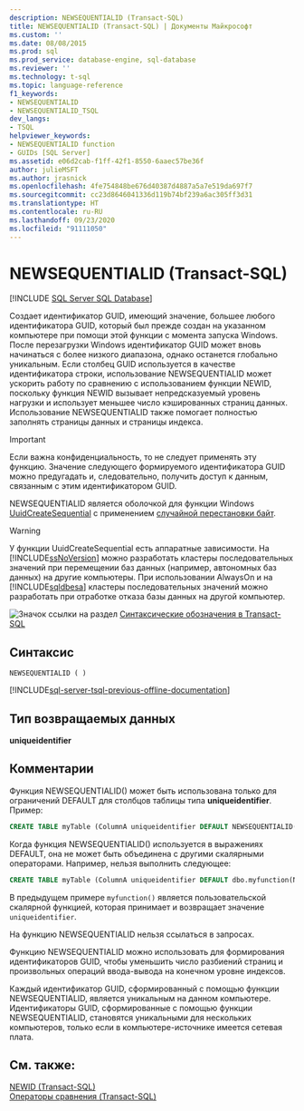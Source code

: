 ```yaml
---
description: NEWSEQUENTIALID (Transact-SQL)
title: NEWSEQUENTIALID (Transact-SQL) | Документы Майкрософт
ms.custom: ''
ms.date: 08/08/2015
ms.prod: sql
ms.prod_service: database-engine, sql-database
ms.reviewer: ''
ms.technology: t-sql
ms.topic: language-reference
f1_keywords:
- NEWSEQUENTIALID
- NEWSEQUENTIALID_TSQL
dev_langs:
- TSQL
helpviewer_keywords:
- NEWSEQUENTIALID function
- GUIDs [SQL Server]
ms.assetid: e06d2cab-f1ff-42f1-8550-6aaec57be36f
author: julieMSFT
ms.author: jrasnick
ms.openlocfilehash: 4fe754848be676d40387d4887a5a7e519da697f7
ms.sourcegitcommit: cc23d8646041336d119b74bf239a6ac305ff3d31
ms.translationtype: HT
ms.contentlocale: ru-RU
ms.lasthandoff: 09/23/2020
ms.locfileid: "91111050"
---
```

# <a name="newsequentialid-transact-sql"></a>NEWSEQUENTIALID (Transact-SQL)
[!INCLUDE [SQL Server SQL Database](../../includes/applies-to-version/sql-asdb.md)]

  Создает идентификатор GUID, имеющий значение, большее любого идентификатора GUID, который был прежде создан на указанном компьютере при помощи этой функции с момента запуска Windows. После перезагрузки Windows идентификатор GUID может вновь начинаться с более низкого диапазона, однако останется глобально уникальным. Если столбец GUID используется в качестве идентификатора строки, использование NEWSEQUENTIALID может ускорить работу по сравнению с использованием функции NEWID, поскольку функция NEWID вызывает непредсказуемый уровень нагрузки и использует меньшее число кэшированных страниц данных. Использование NEWSEQUENTIALID также помогает полностью заполнять страницы данных и страницы индекса.  
  
> [!IMPORTANT]  
>  Если важна конфиденциальность, то не следует применять эту функцию. Значение следующего формируемого идентификатора GUID можно предугадать и, следовательно, получить доступ к данным, связанным с этим идентификатором GUID.  
  
 NEWSEQUENTIALID является оболочкой для функции Windows [UuidCreateSequential](https://go.microsoft.com/fwlink/?LinkId=164027) с применением [случайной перестановки байт](https://blogs.msdn.microsoft.com/dbrowne/2012/07/03/how-to-generate-sequential-guids-for-sql-server-in-net/).
  
> [!WARNING]  
>  У функции UuidCreateSequential есть аппаратные зависимости. На [!INCLUDE[ssNoVersion](../../includes/ssnoversion-md.md)] можно разработать кластеры последовательных значений при перемещении баз данных (например, автономных баз данных) на другие компьютеры. При использовании AlwaysOn и на [!INCLUDE[sqldbesa](../../includes/sqldbesa-md.md)] кластеры последовательных значений можно разработать при отработке отказа базы данных на другой компьютер.  
  
 ![Значок ссылки на раздел](../../database-engine/configure-windows/media/topic-link.gif "Значок ссылки на раздел") [Синтаксические обозначения в Transact-SQL](../../t-sql/language-elements/transact-sql-syntax-conventions-transact-sql.md)  
  
## <a name="syntax"></a>Синтаксис  
  
```syntaxsql
NEWSEQUENTIALID ( )  
```

[!INCLUDE[sql-server-tsql-previous-offline-documentation](../../includes/sql-server-tsql-previous-offline-documentation.md)]


## <a name="return-type"></a>Тип возвращаемых данных  
 **uniqueidentifier**  
  
## <a name="remarks"></a>Комментарии  
 Функция NEWSEQUENTIALID() может быть использована только для ограничений DEFAULT для столбцов таблицы типа **uniqueidentifier**. Пример:  
  
```sql  
CREATE TABLE myTable (ColumnA uniqueidentifier DEFAULT NEWSEQUENTIALID());   
```  
  
 Когда функция NEWSEQUENTIALID() используется в выражениях DEFAULT, она не может быть объединена с другими скалярными операторами. Например, нельзя выполнить следующее:  
  
```sql 
CREATE TABLE myTable (ColumnA uniqueidentifier DEFAULT dbo.myfunction(NEWSEQUENTIALID()));  
```  
  
 В предыдущем примере `myfunction()` является пользовательской скалярной функцией, которая принимает и возвращает значение `uniqueidentifier`.  
  
 На функцию NEWSEQUENTIALID нельзя ссылаться в запросах.  
  
 Функцию NEWSEQUENTIALID можно использовать для формирования идентификаторов GUID, чтобы уменьшить число разбиений страниц и произвольных операций ввода-вывода на конечном уровне индексов.  
  
 Каждый идентификатор GUID, сформированный с помощью функции NEWSEQUENTIALID, является уникальным на данном компьютере. Идентификаторы GUID, сформированные с помощью функции NEWSEQUENTIALID, становятся уникальными для нескольких компьютеров, только если в компьютере-источнике имеется сетевая плата.  
  
## <a name="see-also"></a>См. также:  
 [NEWID (Transact-SQL)](../../t-sql/functions/newid-transact-sql.md)   
 [Операторы сравнения (Transact-SQL)](../../t-sql/language-elements/comparison-operators-transact-sql.md)  
  
  
